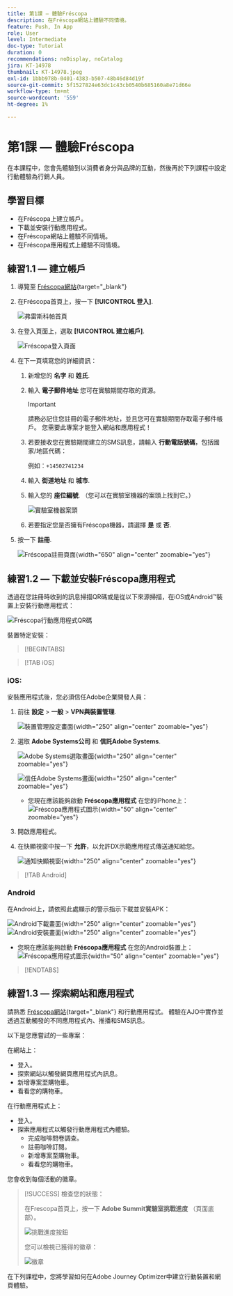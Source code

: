 ```yaml
---
title: 第1課 — 體驗Fréscopa
description: 在Fréscopa網站上體驗不同情境。
feature: Push, In App
role: User
level: Intermediate
doc-type: Tutorial
duration: 0
recommendations: noDisplay, noCatalog
jira: KT-14978
thumbnail: KT-14978.jpeg
exl-id: 1bbb978b-0401-4383-b507-48b46d84d19f
source-git-commit: 5f1527824e63dc1c43cb0540b685160a8e71d66e
workflow-type: tm+mt
source-wordcount: '559'
ht-degree: 1%

---
```


# 第1課 — 體驗Fréscopa

在本課程中，您會先體驗到以消費者身分與品牌的互動，然後再於下列課程中設定行動體驗為行銷人員。

## 學習目標

* 在Fréscopa上建立帳戶。
* 下載並安裝行動應用程式。
* 在Fréscopa網站上體驗不同情境。
* 在Fréscopa應用程式上體驗不同情境。

## 練習1.1 — 建立帳戶

1. 導覽至 [Fréscopa網站](https://dsn.adobe.com/p/adobe-summit-2024?token=eyJhbGciOiJIUzI1NiIsInR5cCI6IkpXVCJ9.eyJpZCI6ImFub255bW91cyIsImVtYWlsIjoiYW5vbnltb3VzQGFkb2JlLmNvbSIsImlzc3VlciI6InNoYXJlZC1saW5rIiwiYXJnb24iOnsiYWNjZXNzIjoicmVhZC1wcm9qZWN0IiwicHJvamVjdElkIjoiYWRvYmUtc3VtbWl0LTIwMjQifSwiaWF0IjoxNzEwNTI0MTIwLCJleHAiOjE3MTIzMzg1MjB9.q2uGVst6HjJw8SCWl-3pViNzepkdGnNCvGqZnbbkTsY){target="_blank"}

1. 在Fréscopa首頁上，按一下 **[!UICONTROL 登入]**.

   ![弗雷斯科帕首頁](/help/summit/l820-lab-workbook/assets/1-1-1-frescopa-homepage.png "弗雷斯科帕首頁")

1. 在登入頁面上，選取 **[!UICONTROL 建立帳戶]**.

   ![Fréscopa登入頁面](/help/summit/l820-lab-workbook/assets/1-1-2-frescopa-sign-in-page.png "Fréscopa登入")

1. 在下一頁填寫您的詳細資訊：

   1. 新增您的 **名字** 和 **姓氏**.

   1. 輸入 **電子郵件地址** 您可在實驗期間存取的資源。

      >[!IMPORTANT]
      > 請務必記住您註冊的電子郵件地址，並且您可在實驗期間存取電子郵件帳戶。 您需要此專案才能登入網站和應用程式！

   1. 若要接收您在實驗期間建立的SMS訊息，請輸入 **行動電話號碼**，包括國家/地區代碼：

      例如︰`+14502741234`

   1. 輸入 **街道地址** 和 **城市**.

   1. 輸入您的 **座位編號**. （您可以在實驗室機器的案頭上找到它。）

      ![實驗室機器案頭](/help/summit/l820-lab-workbook/assets/locate-seat-number.png)

   1. 若要指定您是否擁有Fréscopa機器，請選擇 **是** 或 **否**.

1. 按一下 **註冊**.

   ![Fréscopa註冊頁面](/help/summit/l820-lab-workbook/assets/1-1-3-frescopa-registration-page.png){width="650" align="center" zoomable="yes"}

## 練習1.2 — 下載並安裝Fréscopa應用程式

透過在您註冊時收到的訊息掃描QR碼或是從以下來源掃描，在iOS或Android™裝置上安裝行動應用程式：

![Fréscopa行動應用程式QR碼](/help/summit/l820-lab-workbook/assets/1-2-1-qr-codes.png "Fréscopa行動應用程式QR碼")

裝置特定安裝：

>[!BEGINTABS]

>[!TAB iOS]

### iOS:

安裝應用程式後，您必須信任Adobe企業開發人員：

1. 前往 **設定** > **一般** > **VPN與裝置管理**.

   ![裝置管理設定畫面](/help/summit/l820-lab-workbook/assets/1-2-2-device-management-screen.PNG "裝置管理設定畫面"){width="250" align="center" zoomable="yes"}

1. 選取 **Adobe Systems公司** 和 **信託Adobe Systems**.

   ![Adobe Systems選取畫面](/help/summit/l820-lab-workbook/assets/1-2-3-adobe-systems.PNG "Adobe Systems選取畫面"){width="250" align="center" zoomable="yes"}
   <br>

   ![信任Adobe Systems畫面](/help/summit/l820-lab-workbook/assets/1-2-4-trust-adobe.PNG){width="250" align="center" zoomable="yes"}

   * 您現在應該能夠啟動 **Fréscopa應用程式** 在您的iPhone上： ![Fréscopa應用程式圖示](/help/summit/l820-lab-workbook/assets/1-2-app-icon.png){width="50" align="center" zoomable="yes"}


1. 開啟應用程式。

1. 在快顯視窗中按一下 **允許**，以允許DX示範應用程式傳送通知給您。

   ![通知快顯視窗](/help/summit/l820-lab-workbook/assets/1-2-allow-notifications.png){width="250" align="center" zoomable="yes"}

>[!TAB Android]

### Android

在Android上，請依照此處顯示的警示指示下載並安裝APK：

![Android下載畫面](/help/summit/l820-lab-workbook/assets/1-2-5-android-download.jpg "Android下載畫面"){width="250" align="center" zoomable="yes"}
<br>
![Android安裝畫面](/help/summit/l820-lab-workbook/assets/1-2-6-android-installation.jpg){width="250" align="center" zoomable="yes"}

* 您現在應該能夠啟動 **Fréscopa應用程式** 在您的Android裝置上： ![Fréscopa應用程式圖示](/help/summit/l820-lab-workbook/assets/1-2-app-icon.png){width="50" align="center" zoomable="yes"}

>[!ENDTABS]

## 練習1.3 — 探索網站和應用程式

請熟悉 [Fréscopa網站](https://dsn.adobe.com/p/adobe-summit-2024?token=eyJhbGciOiJIUzI1NiIsInR5cCI6IkpXVCJ9.eyJpZCI6ImFub255bW91cyIsImVtYWlsIjoiYW5vbnltb3VzQGFkb2JlLmNvbSIsImlzc3VlciI6InNoYXJlZC1saW5rIiwiYXJnb24iOnsiYWNjZXNzIjoicmVhZC1wcm9qZWN0IiwicHJvamVjdElkIjoiYWRvYmUtc3VtbWl0LTIwMjQifSwiaWF0IjoxNzEwNTI0MTIwLCJleHAiOjE3MTIzMzg1MjB9.q2uGVst6HjJw8SCWl-3pViNzepkdGnNCvGqZnbbkTsY){target="_blank"}  和行動應用程式。 體驗在AJO中實作並透過互動觸發的不同應用程式內、推播和SMS訊息。

以下是您應嘗試的一些專案：

在網站上：

* 登入。
* 探索網站以觸發網頁應用程式內訊息。
* 新增專案至購物車。
* 看看您的購物車。

在行動應用程式上：

* 登入。
* 探索應用程式以觸發行動應用程式內體驗。
   * 完成咖啡問卷調查。
   * 註冊咖啡訂閱。
   * 新增專案至購物車。
   * 看看您的購物車。

您會收到每個活動的徽章。

>[!SUCCESS]
>檢查您的狀態：
>
>在Frescopa首頁上，按一下 **Adobe Summit實驗室挑戰進度** （頁面底部）。
> 
>  ![挑戰進度按鈕](/help/summit/l820-lab-workbook/assets/1-3-challenge-progress-button.png)
>
> 您可以檢視已獲得的徽章：
> 
> ![徽章](/help/summit/l820-lab-workbook/assets/1-3-badges.png)

在下列課程中，您將學習如何在Adobe Journey Optimizer中建立行動裝置和網頁體驗。

[def]: /help/summit/l820-lab-workbook/assets/1-2-4-trust-adobe.PNG
